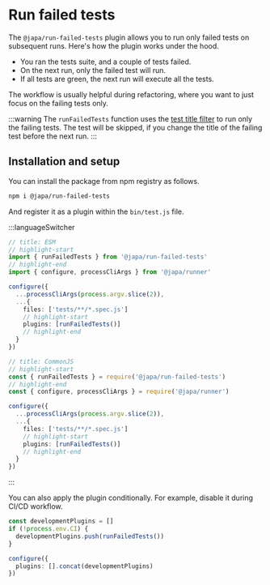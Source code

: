 # Run failed tests
The `@japa/run-failed-tests` plugin allows you to run only failed tests on subsequent runs. Here's how the plugin works under the hood.

- You ran the tests suite, and a couple of tests failed.
- On the next run, only the failed test will run.
- If all tests are green, the next run will execute all the tests.

The workflow is usually helpful during refactoring, where you want to just focus on the failing tests only.

:::warning
The `runFailedTests` function uses the [test title filter](../filtering-tests.md#filter-by-test-title) to run only the failing tests. The test will be skipped, if you change the title of the failing test before the next run.
:::


## Installation and setup
You can install the package from npm registry as follows.

```sh
npm i @japa/run-failed-tests
```

And register it as a plugin within the `bin/test.js` file.

:::languageSwitcher

```ts
// title: ESM
// highlight-start
import { runFailedTests } from '@japa/run-failed-tests'
// highlight-end
import { configure, processCliArgs } from '@japa/runner'

configure({
  ...processCliArgs(process.argv.slice(2)),
  ...{
    files: ['tests/**/*.spec.js']
    // highlight-start
    plugins: [runFailedTests()]
    // highlight-end
  }
})
```

```ts
// title: CommonJS
// highlight-start
const { runFailedTests } = require('@japa/run-failed-tests')
// highlight-end
const { configure, processCliArgs } = require('@japa/runner')

configure({
  ...processCliArgs(process.argv.slice(2)),
  ...{
    files: ['tests/**/*.spec.js']
    // highlight-start
    plugins: [runFailedTests()]
    // highlight-end
  }
})
```
:::

You can also apply the plugin conditionally. For example, disable it during CI/CD workflow.

```ts
const developmentPlugins = []
if (!process.env.CI) {
  developmentPlugins.push(runFailedTests())
}

configure({
  plugins: [].concat(developmentPlugins)
})
```
